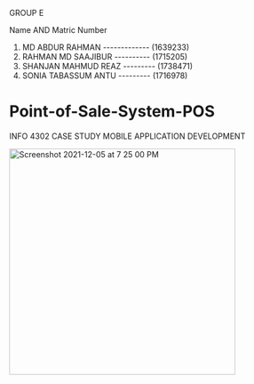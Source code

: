 GROUP E

   Name	AND                      Matric Number
   
1. MD ABDUR RAHMAN ------------- (1639233)
2. RAHMAN MD SAAJIBUR ---------- (1715205)
3. SHANJAN MAHMUD REAZ --------- (1738471)
4. SONIA TABASSUM ANTU --------- (1716978)


# Point-of-Sale-System-POS
INFO 4302 CASE STUDY MOBILE APPLICATION DEVELOPMENT


<img width="407" alt="Screenshot 2021-12-05 at 7 25 00 PM" src="https://user-images.githubusercontent.com/69203953/144744607-1174ebdd-067e-41d1-99de-90c54821aaa5.png">
